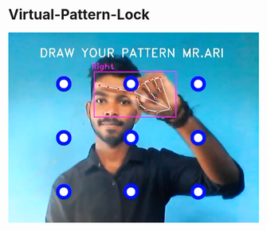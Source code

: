 # Virtual-Pattern-Lock
<img src='https://github.com/arihara-sudhan/Virtual-Pattern-Lock/blob/bf84a99843c62d74e2794033f204eddb2e9dbc4a/imgs/Screenshot%20from%202023-08-07%2015-51-41.png'>
